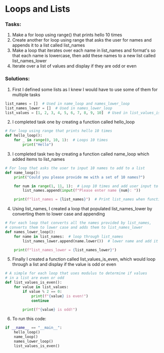 # Loops and Lists

### Tasks:
1. Make a for loop using range() that prints hello 10 times
2. Create another for loop using range that asks the user for names and appends it to a list called list_names
3. Make a loop that iterates over each name in list_names and format's so that each name is lowercase, then add these names to a new list called list_names_lower
4. Iterate over a list of values and display if they are odd or even

### Solutions:
1. First I defined some lists as I knew I would have to use some of them for multiple tasks
```python
list_names = []  # Used in name_loop and names_lower_loop
list_names_lower = []  # Used in names_lower_loop
list_values = [1, 2, 3, 4, 5, 6, 7, 8, 9, 10]  # Used in list_values_is_even
```
2. I completed task one by creating a function called hello_loop
```python
# For loop using range that prints hello 10 times
def hello_loop():
    for _ in range(0, 10, 1):  # Loops 10 times
        print("Hello")
```  
3. I completed task two by creating a function called name_loop which added items to list_names
```python
# For loop that asks the user to input 10 names to add to a list
def name_loop():
    print("Could you please provide me with a set of 10 names?")

    for num in range(1, 11, 1):  # Loop 10 times and add user input to list_names
        list_names.append(input(f"Please enter name {num}: "))

    print(f"list_names = {list_names}")  # Print list_names when function ends
```  
4. Using list_names, I created a loop that populated list_names_lower by converting them to lower case and appending
```python
# For each loop that converts all the names provided by list_names,
# converts them to lower case and adds them to list_names_lower
def names_lower_loop():
    for name in list_names:  # loop through list_names
        list_names_lower.append(name.lower())  # lower name and add it to list_names_lower

    print(f"list_names_lower = {list_names_lower}")
```
5. Finally I created a function called list_values_is_even, which would loop through a list and display if the value is odd or even
```python
# A simple for each loop that uses modulus to determine if values
# in a list are even or odd
def list_values_is_even():
    for value in list_values:
        if value % 2 == 0:
            print(f"{value} is even!")
            continue

        print(f"{value} is odd!")
```
6. To run this code: 
```python
if __name__ == "__main__":
    hello_loop()
    name_loop()
    names_lower_loop()
    list_values_is_even()
```